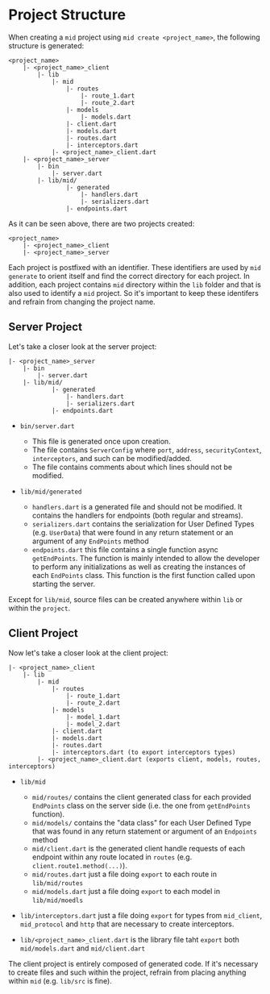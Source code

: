 # Project Structure

When creating a `mid` project using `mid create <project_name>`, the following structure is generated:

```
<project_name>
    |- <project_name>_client
        |- lib
            |- mid
                |- routes
                    |- route_1.dart
                    |- route_2.dart
                |- models
                    |- models.dart 
                |- client.dart
                |- models.dart 
                |- routes.dart 
                |- interceptors.dart 
            |- <project_name>_client.dart 
    |- <project_name>_server
        |- bin
            |- server.dart
        |- lib/mid/
                |- generated
                    |- handlers.dart
                    |- serializers.dart
                |- endpoints.dart
```

As it can be seen above, there are two projects created:

```
<project_name>
    |- <project_name>_client
    |- <project_name>_server
```

Each project is postfixed with an identifier. These identifiers are used by `mid generate` to orient itself and find the correct directory for each project. In addition, each project contains `mid` directory within the `lib` folder and that is also used to identify a `mid` project. So it's important to keep these identifers and refrain from changing the project name. 


## Server Project

Let's take a closer look at the server project:
```
|- <project_name>_server
    |- bin
        |- server.dart
    |- lib/mid/
            |- generated
                |- handlers.dart
                |- serializers.dart
            |- endpoints.dart
```

- `bin/server.dart` 
    - This file is generated once upon creation.
    - The file contains `ServerConfig` where `port`, `address`, `securityContext`, `interceptors`, and such can be modified/added.
    - The file contains comments about which lines should not be modified. 

- `lib/mid/generated` 
    - `handlers.dart` is a generated file and should not be modified. It contains the handlers for endpoints (both regular and streams).
    - `serializers.dart` contains the serialization for User Defined Types (e.g. `UserData`) that were found in any return statement or an argument of any `EndPoints` method
    - `endpoints.dart` this file contains a single function async `getEndPoints`. The function is mainly intended to allow the developer to perform any initializations as well as creating the instances of each `EndPoints` class. This function is the first function called upon starting the server. 

Except for `lib/mid`, source files can be created anywhere within `lib` or within the `project`.  

## Client Project 

Now let's take a closer look at the client project:
```
|- <project_name>_client
    |- lib
        |- mid
            |- routes
                |- route_1.dart
                |- route_2.dart
            |- models
                |- model_1.dart 
                |- model_2.dart 
            |- client.dart
            |- models.dart 
            |- routes.dart 
            |- interceptors.dart (to export interceptors types)
        |- <project_name>_client.dart (exports client, models, routes, interceptors)
```
- `lib/mid`
    - `mid/routes/` contains the client generated class for each provided `EndPoints` class on the server side (i.e. the one from `getEndPoints` function).
    - `mid/models/` contains the "data class" for each User Defined Type that was found in any return statement or argument of an `Endpoints` method
    - `mid/client.dart` is the generated client handle requests of each endpoint within any route located in `routes` (e.g. `client.route1.method(...)`).
    - `mid/routes.dart` just a file doing `export` to each route in `lib/mid/routes`
    - `mid/models.dart` just a file doing `export` to each model in `lib/mid/moedls`

- `lib/interceptors.dart` just a file doing `export` for types from `mid_client`, `mid_protocol` and `http` that are necessary to create interceptors.
- `lib/<project_name>_client.dart` is the library file taht `export` both `mid/models.dart` and `mid/client.dart` 

The client project is entirely composed of generated code. If it's necessary to create files and such within the project, refrain from placing anything within `mid` (e.g. `lib/src` is fine). 


